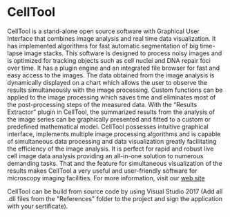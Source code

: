# CellTool
CellTool is a stand-alone open source software with Graphical User Interface that combines image analysis and real time data visualization. It has implemented algorithms for fast automatic segmentation of big time-lapse image stacks. This software is designed to process noisy images and is optimized for tracking objects such as cell nuclei and DNA repair foci over time. It has a plugin engine and an integrated file browser for fast and easy access to the images. The data obtained from the image analysis is dynamically displayed on a chart which allows the user to observe the results simultaneously with the image processing. Custom functions can be applied to the image processing which saves time and eliminates most of the post-processing steps of the measured data. With the “Results Extractor” plugin in CellTool, the summarized results from the analysis of the image series can be graphically presented and fitted to a custom or predefined mathematical model. CellTool possesses intuitive graphical interface, implements multiple image processing algorithms and is capable of simultaneous data processing and data visualization greatly facilitating the efficiency of the image analysis. It is perfect for rapid and robust live cell image data analysis providing an all-in-one solution to numerous demanding tasks. That and the feature for simultaneous visualization of the results makes CellTool a very useful and user-friendly software for microscopy imaging facilities. For more information, visit our [web site](https://dnarepair.bas.bg/software/CellTool/)

CellTool can be build from source code by using Visual Studio 2017 (Add all .dll files from the "References" folder to the project and sign the application with your sertificate).
